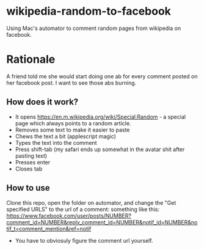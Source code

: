 # wikipedia-random-to-facebook
Using Mac's automator to comment random pages from wikipedia on facebook.

# Rationale

A friend told me she would start doing one ab for every comment posted on
her facebook post. I want to see those abs burning.

## How does it work?

- It opens https://en.m.wikipedia.org/wiki/Special:Random - a special page
which always points to a random article.
- Removes some text to make it easier to paste
- Chews the text a bit (applescript magic)
- Types the text into the comment
- Press shift-tab (my safari ends up somewhat in the avatar shit after pasting text)
- Presses enter
- Closes tab


## How to use

Clone this repo, open the folder on automator, and change the "Get specified URLS" to the url of a comment: something like this: https://www.facebook.com/user/posts/NUMBER?comment_id=NUMBER&reply_comment_id=NUMBER&notif_id=NUMBER&notif_t=comment_mention&ref=notif

- You have to obviosuly figure the comment url yourself.
